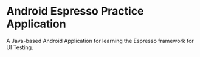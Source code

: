 <h1>Android Espresso Practice Application</h1> 

A Java-based Android Application for learning the Espresso framework for UI Testing.